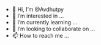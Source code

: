 - 👋 Hi, I’m @Avdhutpy
- 👀 I’m interested in ...
- 🌱 I’m currently learning ...
- 💞️ I’m looking to collaborate on ...
- 📫 How to reach me ...

<!---
Avdhutpy/Avdhutpy is a ✨ special ✨ repository because its `README.md` (this file) appears on your GitHub profile.
You can click the Preview link to take a look at your changes.
--->
